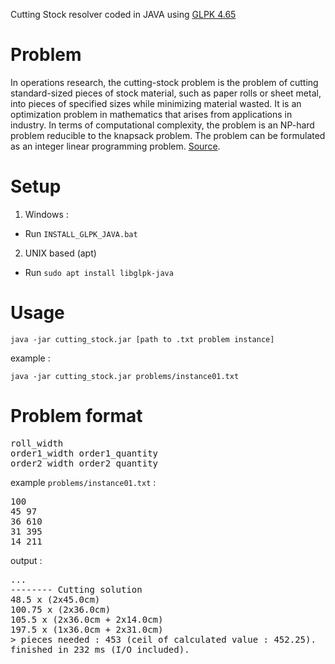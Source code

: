 Cutting Stock resolver coded in JAVA using [GLPK 4.65](https://www.gnu.org/software/glpk/) 

# Problem

In operations research, the cutting-stock problem is the problem of cutting standard-sized pieces of stock material, such as paper rolls or sheet metal, into pieces of specified sizes while minimizing material wasted. It is an optimization problem in mathematics that arises from applications in industry. In terms of computational complexity, the problem is an NP-hard problem reducible to the knapsack problem. The problem can be formulated as an integer linear programming problem.
[Source](https://en.wikipedia.org/wiki/Cutting_stock_problem).

# Setup

1) Windows :
- Run `INSTALL_GLPK_JAVA.bat`

2) UNIX based (apt)
- Run `sudo apt install libglpk-java`

# Usage

`java -jar cutting_stock.jar [path to .txt problem instance]`

example :

`java -jar cutting_stock.jar problems/instance01.txt`

# Problem format

<pre>roll_width
order1_width order1_quantity
order2_width order2_quantity</pre>

example `problems/instance01.txt` :
<pre>100
45 97
36 610
31 395
14 211</pre>

output :
<pre>...
-------- Cutting solution
48.5 x (2x45.0cm)
100.75 x (2x36.0cm)
105.5 x (2x36.0cm + 2x14.0cm)
197.5 x (1x36.0cm + 2x31.0cm)
> pieces needed : 453 (ceil of calculated value : 452.25).
finished in 232 ms (I/O included).</pre>
